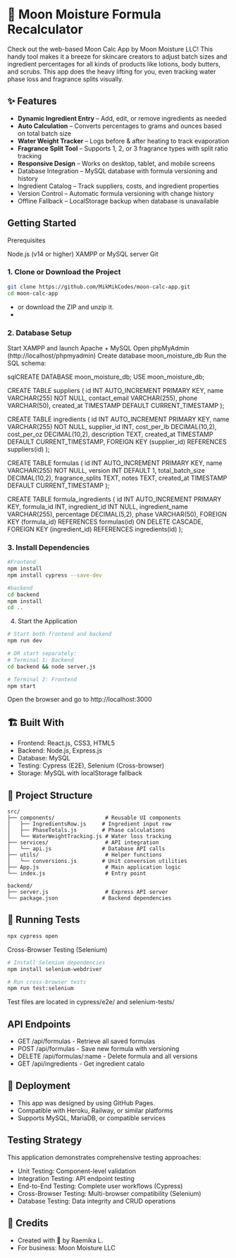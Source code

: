 # 🌙 Moon Moisture Formula Recalculator

Check out the web-based Moon Calc App by Moon Moisture LLC! This handy tool makes it a breeze for skincare creators to adjust batch sizes and ingredient percentages for all kinds of products like lotions, body butters, and scrubs. This app does the heavy lifting for you, even tracking water phase loss and fragrance splits visually.

## ✨ Features

- **Dynamic Ingredient Entry** – Add, edit, or remove ingredients as needed
- **Auto Calculation** – Converts percentages to grams and ounces based on total batch size
- **Water Weight Tracker** – Logs before & after heating to track evaporation
- **Fragrance Split Tool** – Supports 1, 2, or 3 fragrance types with split ratio tracking
- **Responsive Design** – Works on desktop, tablet, and mobile screens
- Database Integration – MySQL database with formula versioning and history
- Ingredient Catalog – Track suppliers, costs, and ingredient properties
- Version Control – Automatic formula versioning with change history
- Offline Fallback – LocalStorage backup when database is unavailable

## Getting Started
Prerequisites

Node.js (v14 or higher)
XAMPP or MySQL server
Git

### 1. Clone or Download the Project
```bash
git clone https://github.com/MikMikCodes/moon-calc-app.git
cd moon-calc-app
```

- or download the ZIP and unzip it.
- 
### 2. Database Setup

Start XAMPP and launch Apache + MySQL
Open phpMyAdmin (http://localhost/phpmyadmin)
Create database moon_moisture_db
Run the SQL schema:

sqlCREATE DATABASE moon_moisture_db;
USE moon_moisture_db;

CREATE TABLE suppliers (
    id INT AUTO_INCREMENT PRIMARY KEY,
    name VARCHAR(255) NOT NULL,
    contact_email VARCHAR(255),
    phone VARCHAR(50),
    created_at TIMESTAMP DEFAULT CURRENT_TIMESTAMP
);

CREATE TABLE ingredients (
    id INT AUTO_INCREMENT PRIMARY KEY,
    name VARCHAR(255) NOT NULL,
    supplier_id INT,
    cost_per_lb DECIMAL(10,2),
    cost_per_oz DECIMAL(10,2),
    description TEXT,
    created_at TIMESTAMP DEFAULT CURRENT_TIMESTAMP,
    FOREIGN KEY (supplier_id) REFERENCES suppliers(id)
);

CREATE TABLE formulas (
    id INT AUTO_INCREMENT PRIMARY KEY,
    name VARCHAR(255) NOT NULL,
    version INT DEFAULT 1,
    total_batch_size DECIMAL(10,2),
    fragrance_splits TEXT,
    notes TEXT,
    created_at TIMESTAMP DEFAULT CURRENT_TIMESTAMP
);

CREATE TABLE formula_ingredients (
    id INT AUTO_INCREMENT PRIMARY KEY,
    formula_id INT,
    ingredient_id INT NULL,
    ingredient_name VARCHAR(255),
    percentage DECIMAL(5,2),
    phase VARCHAR(50),
    FOREIGN KEY (formula_id) REFERENCES formulas(id) ON DELETE CASCADE,
    FOREIGN KEY (ingredient_id) REFERENCES ingredients(id)
);


### 3. Install Dependencies
```bash
#Frontend
npm install
npm install cypress --save-dev

#backend
cd backend
npm install
cd ..
```
4. Start the Application
```bash
# Start both frontend and backend
npm run dev

# OR start separately:
# Terminal 1: Backend
cd backend && node server.js

# Terminal 2: Frontend  
npm start
```
Open the browser and go to http://localhost:3000

## 🏗️ Built With

- Frontend: React.js, CSS3, HTML5
- Backend: Node.js, Express.js
- Database: MySQL
- Testing: Cypress (E2E), Selenium (Cross-browser)
- Storage: MySQL with localStorage fallback

## 📁 Project Structure

```
src/
├── components/                # Reusable UI components
│   ├── IngredientsRow.js     # Ingredient input row
│   ├── PhaseTotals.js        # Phase calculations
│   └── WaterWeightTracking.js # Water loss tracking
├── services/                  # API integration
│   └── api.js                # Database API calls
├── utils/                     # Helper functions
│   └── conversions.js        # Unit conversion utilities
├── App.js                     # Main application logic
└── index.js                   # Entry point

backend/
├── server.js                  # Express API server
└── package.json              # Backend dependencies
```

## 🧪 Running Tests

```bash
npx cypress open
```

Cross-Browser Testing (Selenium)
```bash
# Install Selenium dependencies
npm install selenium-webdriver

# Run cross-browser tests
npm run test:selenium
```

Test files are located in cypress/e2e/ and selenium-tests/

## API Endpoints

- GET /api/formulas - Retrieve all saved formulas
- POST /api/formulas - Save new formula with versioning
- DELETE /api/formulas/:name - Delete formula and all versions
- GET /api/ingredients - Get ingredient catalo

## 🚀 Deployment

- This app was designed by using GitHub Pages.
- Compatible with Heroku, Railway, or similar platforms
- Supports MySQL, MariaDB, or compatible services

## Testing Strategy
This application demonstrates comprehensive testing approaches:

- Unit Testing: Component-level validation
- Integration Testing: API endpoint testing
- End-to-End Testing: Complete user workflows (Cypress)
- Cross-Browser Testing: Multi-browser compatibility (Selenium)
- Database Testing: Data integrity and CRUD operations

## 👏 Credits

- Created with 💜 by Raemika L.
- For business: Moon Moisture LLC
